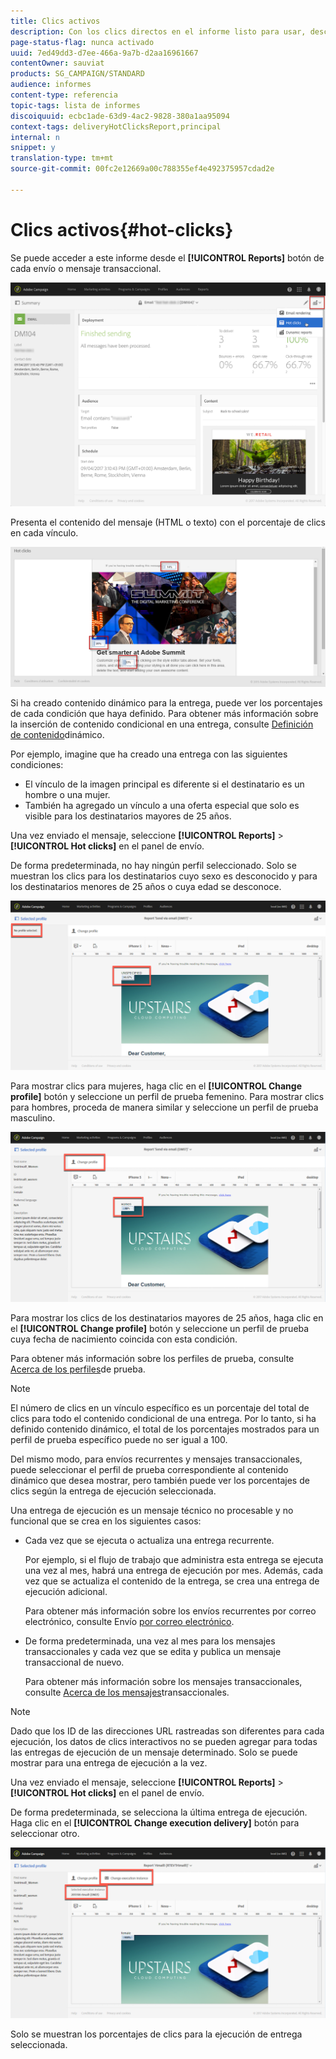 ```yaml
---
title: Clics activos
description: Con los clics directos en el informe listo para usar, descubra dónde hizo clic el cliente en la entrega.
page-status-flag: nunca activado
uuid: 7ed49dd3-d7ee-466a-9a7b-d2aa16961667
contentOwner: sauviat
products: SG_CAMPAIGN/STANDARD
audience: informes
content-type: referencia
topic-tags: lista de informes
discoiquuid: ecbc1ade-63d9-4ac2-9828-380a1aa95094
context-tags: deliveryHotClicksReport,principal
internal: n
snippet: y
translation-type: tm+mt
source-git-commit: 00fc2e12669a00c788355ef4e492375957cdad2e

---
```



# Clics activos{#hot-clicks}

Se puede acceder a este informe desde el **[!UICONTROL Reports]** botón de cada envío o mensaje transaccional.

![](assets/delivery_reports_hot-clicks_4.png)

Presenta el contenido del mensaje (HTML o texto) con el porcentaje de clics en cada vínculo.

![](assets/delivery_reports_10.png)

Si ha creado contenido dinámico para la entrega, puede ver los porcentajes de cada condición que haya definido. Para obtener más información sobre la inserción de contenido condicional en una entrega, consulte [Definición de contenido](../../designing/using/personalization.md#defining-dynamic-content-in-an-email)dinámico.

Por ejemplo, imagine que ha creado una entrega con las siguientes condiciones:

* El vínculo de la imagen principal es diferente si el destinatario es un hombre o una mujer.
* También ha agregado un vínculo a una oferta especial que solo es visible para los destinatarios mayores de 25 años.

Una vez enviado el mensaje, seleccione **[!UICONTROL Reports]** &gt; **[!UICONTROL Hot clicks]** en el panel de envío.

De forma predeterminada, no hay ningún perfil seleccionado. Solo se muestran los clics para los destinatarios cuyo sexo es desconocido y para los destinatarios menores de 25 años o cuya edad se desconoce.

![](assets/delivery_reports_hot-clicks_1.png)

Para mostrar clics para mujeres, haga clic en el **[!UICONTROL Change profile]** botón y seleccione un perfil de prueba femenino. Para mostrar clics para hombres, proceda de manera similar y seleccione un perfil de prueba masculino.

![](assets/delivery_reports_hot-clicks_2.png)

Para mostrar los clics de los destinatarios mayores de 25 años, haga clic en el **[!UICONTROL Change profile]** botón y seleccione un perfil de prueba cuya fecha de nacimiento coincida con esta condición.

Para obtener más información sobre los perfiles de prueba, consulte [Acerca de los perfiles](../../sending/using/managing-test-profiles-and-sending-proofs.md#about-test-profiles)de prueba.

>[!NOTE]
>
>El número de clics en un vínculo específico es un porcentaje del total de clics para todo el contenido condicional de una entrega. Por lo tanto, si ha definido contenido dinámico, el total de los porcentajes mostrados para un perfil de prueba específico puede no ser igual a 100.

Del mismo modo, para envíos recurrentes y mensajes transaccionales, puede seleccionar el perfil de prueba correspondiente al contenido dinámico que desea mostrar, pero también puede ver los porcentajes de clics según la entrega de ejecución seleccionada.

Una entrega de ejecución es un mensaje técnico no procesable y no funcional que se crea en los siguientes casos:

* Cada vez que se ejecuta o actualiza una entrega recurrente.

   Por ejemplo, si el flujo de trabajo que administra esta entrega se ejecuta una vez al mes, habrá una entrega de ejecución por mes. Además, cada vez que se actualiza el contenido de la entrega, se crea una entrega de ejecución adicional.

   Para obtener más información sobre los envíos recurrentes por correo electrónico, consulte Envío [por correo electrónico](../../automating/using/email-delivery.md).

* De forma predeterminada, una vez al mes para los mensajes transaccionales y cada vez que se edita y publica un mensaje transaccional de nuevo.

   Para obtener más información sobre los mensajes transaccionales, consulte [Acerca de los mensajes](../../channels/using/about-transactional-messaging.md)transaccionales.

>[!NOTE]
>
>Dado que los ID de las direcciones URL rastreadas son diferentes para cada ejecución, los datos de clics interactivos no se pueden agregar para todas las entregas de ejecución de un mensaje determinado. Solo se puede mostrar para una entrega de ejecución a la vez.

Una vez enviado el mensaje, seleccione **[!UICONTROL Reports]** &gt; **[!UICONTROL Hot clicks]** en el panel de envío.

De forma predeterminada, se selecciona la última entrega de ejecución. Haga clic en el **[!UICONTROL Change execution delivery]** botón para seleccionar otro.

![](assets/delivery_reports_hot-clicks_3.png)

Solo se muestran los porcentajes de clics para la ejecución de entrega seleccionada.
